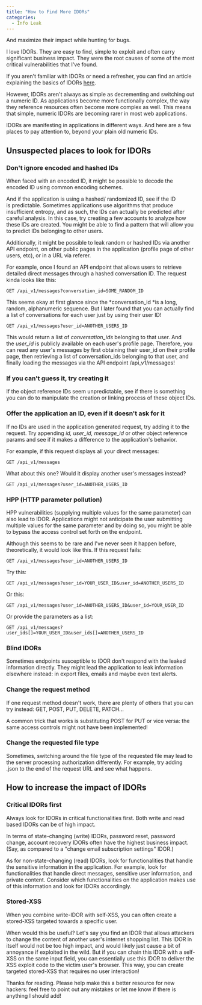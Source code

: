 ```yaml
---
title: "How to Find More IDORs"
categories:
  - Info Leak
---
```

And maximize their impact while hunting for bugs.

I love IDORs. They are easy to find, simple to exploit and often carry significant business impact. They were the root causes of some of the most critical vulnerabilities that I've found.

If you aren't familiar with IDORs or need a refresher, you can find an article explaining the basics of IDORs [here](https://vkili.github.io/blog/info%20leak/intro-to-idor/).

However, IDORs aren't always as simple as decrementing and switching out a numeric ID. As applications become more functionally complex, the way they reference resources often become more complex as well. This means that simple, numeric IDORs are becoming rarer in most web applications.

IDORs are manifesting in applications in different ways. And here are a few places to pay attention to, beyond your plain old numeric IDs.

## Unsuspected places to look for IDORs

### Don't ignore encoded and hashed IDs

When faced with an encoded ID, it might be possible to decode the encoded ID using common encoding schemes.

And if the application is using a hashed/ randomized ID, see if the ID is predictable. Sometimes applications use algorithms that produce insufficient entropy, and as such, the IDs can actually be predicted after careful analysis. In this case, try creating a few accounts to analyze how these IDs are created. You might be able to find a pattern that will allow you to predict IDs belonging to other users.

Additionally, it might be possible to leak random or hashed IDs via another API endpoint, on other public pages in the application (profile page of other users, etc), or in a URL via referer.

For example, once I found an API endpoint that allows users to retrieve detailed direct messages through a hashed conversation ID. The request kinda looks like this:

```http
GET /api_v1/messages?conversation_id=SOME_RANDOM_ID
```

This seems okay at first glance since the *conversation_id *is a long, random, alphanumeric sequence. But I later found that you can actually find a list of conversations for each user just by using their user ID!

```http
GET /api_v1/messages?user_id=ANOTHER_USERS_ID
```

This would return a list of *conversation_ids* belonging to that user. And the *user_id* is publicly available on each user's profile page. Therefore, you can read any user's messages by first obtaining their user_id on their profile page, then retrieving a list of conversation_ids belonging to that user, and finally loading the messages via the API endpoint /api_v1/messages!

### If you can't guess it, try creating it

If the object reference IDs seem unpredictable, see if there is something you can do to manipulate the creation or linking process of these object IDs.

### Offer the application an ID, even if it doesn't ask for it

If no IDs are used in the application generated request, try adding it to the request. Try appending *id, user_id, message_id* or other object reference params and see if it makes a difference to the application's behavior.

For example, if this request displays all your direct messages:

```http
GET /api_v1/messages
```

What about this one? Would it display another user's messages instead?

```http
GET /api_v1/messages?user_id=ANOTHER_USERS_ID
```

### HPP (HTTP parameter pollution)

HPP vulnerabilities (supplying multiple values for the same parameter) can also lead to IDOR. Applications might not anticipate the user submitting multiple values for the same parameter and by doing so, you might be able to bypass the access control set forth on the endpoint.

Although this seems to be rare and I've never seen it happen before, theoretically, it would look like this. If this request fails:

```http
GET /api_v1/messages?user_id=ANOTHER_USERS_ID
```

Try this:

```http
GET /api_v1/messages?user_id=YOUR_USER_ID&user_id=ANOTHER_USERS_ID
```

Or this:

```http
GET /api_v1/messages?user_id=ANOTHER_USERS_ID&user_id=YOUR_USER_ID
```

Or provide the parameters as a list:

```http
GET /api_v1/messages?user_ids[]=YOUR_USER_ID&user_ids[]=ANOTHER_USERS_ID
```

### Blind IDORs

Sometimes endpoints susceptible to IDOR don't respond with the leaked information directly. They might lead the application to leak information elsewhere instead: in export files, emails and maybe even text alerts.

### Change the request method

If one request method doesn't work, there are plenty of others that you can try instead: GET, POST, PUT, DELETE, PATCH...

A common trick that works is substituting POST for PUT or vice versa: the same access controls might not have been implemented!

### Change the requested file type

Sometimes, switching around the file type of the requested file may lead to the server processing authorization differently. For example, try adding .json to the end of the request URL and see what happens.

## How to increase the impact of IDORs

### Critical IDORs first

Always look for IDORs in critical functionalities first. Both write and read based IDORs can be of high impact.

In terms of state-changing (write) IDORs, password reset, password change, account recovery IDORs often have the highest business impact. (Say, as compared to a "change email subscription settings" IDOR.)

As for non-state-changing (read) IDORs, look for functionalities that handle the sensitive information in the application. For example, look for functionalities that handle direct messages, sensitive user information, and private content. Consider which functionalities on the application makes use of this information and look for IDORs accordingly.

### Stored-XSS

When you combine write-IDOR with self-XSS, you can often create a stored-XSS targeted towards a specific user.

When would this be useful? Let's say you find an IDOR that allows attackers to change the content of another user's internet shopping list. This IDOR in itself would not be too high impact, and would likely just cause a bit of annoyance if exploited in the wild. But if you can chain this IDOR with a self-XSS on the same input field, you can essentially use this IDOR to deliver the XSS exploit code to the victim user's browser. This way, you can create targeted stored-XSS that requires no user interaction!

Thanks for reading. Please help make this a better resource for new hackers: feel free to point out any mistakes or let me know if there is anything I should add!